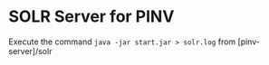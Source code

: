 SOLR Server for PINV
====

Execute the command ```java -jar start.jar > solr.log``` from [pinv-server]/solr